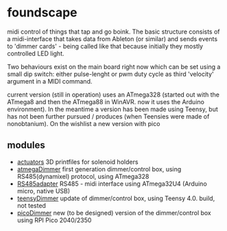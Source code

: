 # foundscape
midi control of things that tap and go boink. The basic structure consists of a midi-interface that takes data from Ableton (or similar) and sends events to 'dimmer cards' - being called like that because initially they mostly controlled LED light. 

Two behaviours exist on the main board right now which can be set using a small dip switch: either pulse-lenght or pwm duty cycle as third 'velocity' argument in a MIDI command. 

current version (still in operation) uses an ATmega328 (started out with the ATmega8 and then the ATmega88 in WinAVR. now it uses the Arduino environment). In the meantime a version has been made using Teensy, but has not been further pursued / produces (when Teensies were made of nonobtanium). On the wishlist a new version with pico

## modules
- [actuators](./actuators/) 3D printfiles for solenoid holders
- [atmegaDimmer](./atmegaDimmer/) first generation dimmer/control box, using RS485(dynamixel) protocol, using ATmega328
- [RS485adapter](./RS485adapter/) RS485 - midi interface using ATmega32U4 (Arduino micro, native USB)
- [teensyDimmer](./teensyDimmer/) update of dimmer/control box, using Teensy 4.0. build, not tested
- [picoDimmer](./picoDimmer/) new (to be designed) version of the dimmer/control box using RPI Pico 2040/2350
